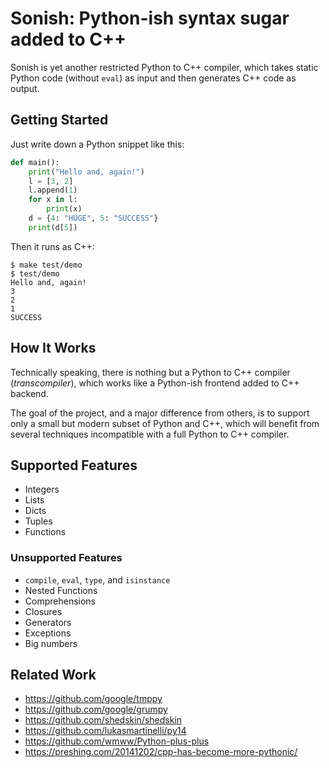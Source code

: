 
# Sonish: Python-ish syntax sugar added to C++

Sonish is yet another restricted Python to C++ compiler, which takes static Python code (without `eval`) as input and then generates C++ code as output.

## Getting Started

Just write down a Python snippet like this:

```python
def main():
    print("Hello and, again!")
    l = [3, 2]
    l.append(1)
    for x in l:
        print(x)
    d = {4: "HUGE", 5: "SUCCESS"}
    print(d[5])
```

Then it runs as C++:

```console
$ make test/demo
$ test/demo
Hello and, again!
3
2
1
SUCCESS
```

## How It Works

Technically speaking, there is nothing but a Python to C++ compiler (*transcompiler*), which works like a Python-ish frontend added to C++ backend.

The goal of the project, and a major difference from others, is to support only a small but modern subset of Python and C++, which will benefit from several techniques incompatible with a full Python to C++ compiler.

## Supported Features

- Integers
- Lists
- Dicts
- Tuples
- Functions

### Unsupported Features

- `compile`, `eval`, `type`, and `isinstance`
- Nested Functions
- Comprehensions
- Closures
- Generators
- Exceptions
- Big numbers

## Related Work

- https://github.com/google/tmppy
- https://github.com/google/grumpy
- https://github.com/shedskin/shedskin
- https://github.com/lukasmartinelli/py14
- https://github.com/wmww/Python-plus-plus
- https://preshing.com/20141202/cpp-has-become-more-pythonic/
